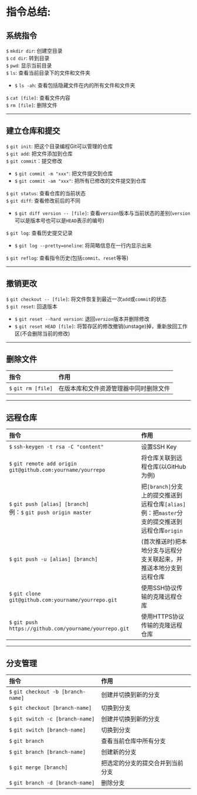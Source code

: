 # 指令总结:
## 系统指令
`$` <kbd>`mkdir dir`</kbd>: 创建空目录  
`$` <kbd>`cd dir`</kbd>: 转到目录  
`$` <kbd>`pwd`</kbd>: 显示当前目录  
`$` <kbd>`ls`</kbd>: 查看当前目录下的文件和文件夹  
  - `$` <kbd>`ls -ah`</kbd>: 查看包括隐藏文件在内的所有文件和文件夹  

`$` <kbd>`cat [file]`</kbd>: 查看文件内容  
`$` <kbd>`rm [file]`</kbd>: 删除文件

---
## 建立仓库和提交
`$` <kbd>`git init`</kbd>: 把这个目录编程Git可以管理的仓库  
`$` <kbd>`git add`</kbd>: 把文件添加到仓库  
`$` <kbd>`git commit`</kbd>：提交修改
  - `$` <kbd>`git commit -m "xxx"`</kbd>: 把文件提交到仓库
  - `$` <kbd>`git commit -am "xxx"`</kbd>: 把所有已修改的文件提交到仓库

`$` <kbd>`git status`</kbd>: 查看仓库的当前状态  
`$` <kbd>`git diff`</kbd>: 查看修改前后的不同  
  - `$` <kbd>`git diff version -- [file]`</kbd>: 查看<i>`version`</i>版本与当前状态的差别(`version`可以是版本号也可以是`HEAD`表示的编号)  

`$` <kbd>`git log`</kbd>: 查看历史提交记录
  - `$` <kbd>`git log --pretty=oneline`</kbd>: 将简略信息在一行内显示出来

`$` <kbd>`git reflog`</kbd>: 查看指令历史(包括`commit`、`reset`等等)  

---
## 撤销更改
`$` <kbd>`git checkout -- [file]`</kbd>: 将文件恢复到最近一次`add`或`commit`的状态  
`$` <kbd>`git reset`</kbd>: 回退版本
  - `$` <kbd>`git reset --hard version`</kbd>: 退回<i>`version`</i>版本并删除修改
  - `$` <kbd>`git reset HEAD [file]`</kbd>: 将暂存区的修改撤销(unstage)掉，重新放回工作区(不会删除当前的修改)

---
## 删除文件
| 指令 | 作用 |
| :- | :- |
| `$` <kbd>`git rm [file]`</kbd> | 在版本库和文件资源管理器中同时删除文件 |
---
## 远程仓库
| 指令 | 作用 |
| :- | :- |
| `$` <kbd>`ssh-keygen -t rsa -C "content"`</kbd> | 设置SSH Key |
| `$` <kbd>`git remote add origin git@github.com:yourname/yourrepo`</kbd> | 将仓库关联到远程仓库(以GitHub为例) |
| `$` <kbd>`git push [alias] [branch]`</kbd><br>例：`$` <kbd>`git push origin master` | 把`[branch]`分支上的提交推送到远程仓库`[alias]`<br>例：把`master`分支的提交推送到远程仓库`origin` |
| `$` <kbd>`git push -u [alias] [branch]`</kbd> | (首次推送时)把本地分支与远程分支关联起来，并推送本地分支到远程仓库 |
| `$` <kbd>`git clone git@github.com:yourname/yourrepo.git`</kbd> | 使用SSH协议传输的克隆远程仓库 |
| `$` <kbd>`git push https://github.com/yourname/yourrepo.git` | 使用HTTPS协议传输的克隆远程仓库 |

---
## 分支管理
| 指令 | 作用 |
| :- | :- |
| `$` <kbd>`git checkout -b [branch-name]`</kbd> | 创建并切换到新的分支 |
| `$` <kbd>`git checkout [branch-name]`</kbd> | 切换到分支 |
| `$` <kbd>`git switch -c [branch-name]`</kbd> | 创建并切换到新的分支 |
| `$` <kbd>`git switch [branch-name]`</kbd> | 切换到分支 |
| `$` <kbd>`git branch`</kbd> | 查看当前仓库中所有分支 |
| `$` <kbd>`git branch [branch-name]`</kbd> | 创建新的分支 |
| `$` <kbd>`git merge [branch]`</kbd> | 把选定的分支的提交合并到当前分支 |
| `$` <kbd>`git branch -d [branch-name]`</kbd> | 删除分支 |